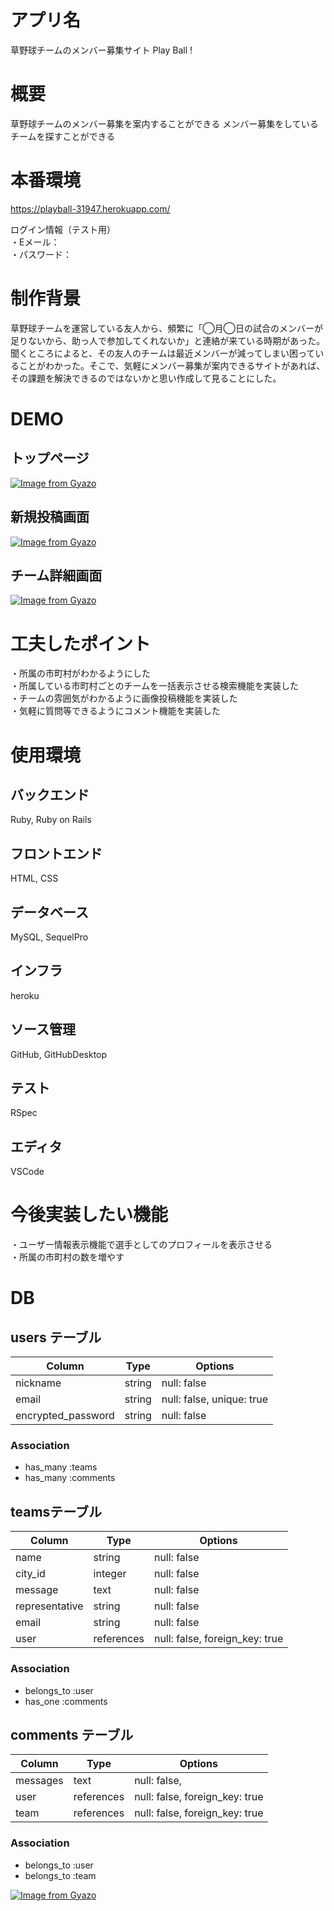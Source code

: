 # アプリ名
草野球チームのメンバー募集サイト Play Ball !

# 概要
草野球チームのメンバー募集を案内することができる
メンバー募集をしているチームを探すことができる

# 本番環境
https://playball-31947.herokuapp.com/

ログイン情報（テスト用）  
・Eメール：  
・パスワード：

# 制作背景
草野球チームを運営している友人から、頻繁に「◯月◯日の試合のメンバーが足りないから、助っ人で参加してくれないか」と連絡が来ている時期があった。聞くところによると、その友人のチームは最近メンバーが減ってしまい困っていることがわかった。そこで、気軽にメンバー募集が案内できるサイトがあれば、その課題を解決できるのではないかと思い作成して見ることにした。

# DEMO
## トップページ
[![Image from Gyazo](https://i.gyazo.com/05750c699b4a36ff48e6b619cb6bde18.jpg)](https://gyazo.com/05750c699b4a36ff48e6b619cb6bde18)

## 新規投稿画面
[![Image from Gyazo](https://i.gyazo.com/65e5db50b329d2ff1a7247418dcbb2f5.png)](https://gyazo.com/65e5db50b329d2ff1a7247418dcbb2f5)

## チーム詳細画面
[![Image from Gyazo](https://i.gyazo.com/266ad1652f1cde4b67500a7932bb46d7.png)](https://gyazo.com/266ad1652f1cde4b67500a7932bb46d7)

# 工夫したポイント
・所属の市町村がわかるようにした  
・所属している市町村ごとのチームを一括表示させる検索機能を実装した  
・チームの雰囲気がわかるように画像投稿機能を実装した  
・気軽に質問等できるようにコメント機能を実装した  

# 使用環境
## バックエンド
Ruby, Ruby on Rails

## フロントエンド
HTML, CSS

## データベース
MySQL, SequelPro

## インフラ
heroku

## ソース管理
GitHub, GitHubDesktop

## テスト
RSpec

## エディタ
VSCode

# 今後実装したい機能
・ユーザー情報表示機能で選手としてのプロフィールを表示させる  
・所属の市町村の数を増やす

# DB
## users テーブル
| Column             | Type   | Options                   |
| ------------------ | ------ | ------------------------- |
| nickname           | string | null: false               |
| email              | string | null: false, unique: true |
| encrypted_password | string | null: false               |

### Association
- has_many :teams
- has_many :comments

## teamsテーブル
| Column         | Type       | Options                        |
| -------------- | ---------- | ------------------------------ |
| name           | string     | null: false                    |
| city_id        | integer    | null: false                    |
| message        | text       | null: false                    |
| representative | string     | null: false                    |
| email          | string     | null: false                    |
| user           | references | null: false, foreign_key: true |

### Association

- belongs_to :user
- has_one :comments

## comments テーブル

| Column   | Type       | Options                        |
| -------- | ---------- | ------------------------------ |
| messages | text       | null: false,                   |
| user     | references | null: false, foreign_key: true |
| team     | references | null: false, foreign_key: true |

### Association

- belongs_to :user
- belongs_to :team

[![Image from Gyazo](https://i.gyazo.com/2d2ba87b0c7ecafe810060a2f47ca55c.png)](https://gyazo.com/2d2ba87b0c7ecafe810060a2f47ca55c)